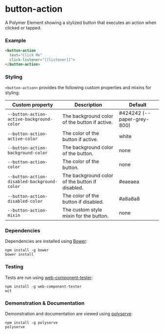 # button-action

A Polymer Element showing a stylized button that executes an action when clicked or tapped.

### Example
```html
<button-action
  text="Click Me"
  click-listener="[[listener]]">
</button-action>
```

### Styling

`<button-action>` provides the following custom properties and mixins for styling:

Custom property                             | Description                                     | Default
--------------------------------------------|-------------------------------------------------|--------
`--button-action-active-background-color`   | The background color of the button if active.   | #424242 (--paper-grey-800)
`--button-action-active-color`              | The color of the button if active.              | white
`--button-action-background-color`          | The background color of the button.             | none
`--button-action-color`                     | The color of the button.                        | none
`--button-action-disabled-background-color` | The background color of the button if disabled. | #eaeaea
`--button-action-disabled-color`            | The color of the button if disabled.            | #a8a8a8
`--button-action-mixin`                     | The custom style mixin for the button.          | none

### Dependencies

Dependencies are installed using [Bower](http://bower.io/):

    npm install -g bower
    bower install

### Testing

Tests are run using [web-component-tester](https://github.com/Polymer/web-component-tester):

    npm install -g web-component-tester
    wct

### Demonstration & Documentation

Demonstration and documentation are viewed using [polyserve](https://github.com/PolymerLabs/polyserve):

    npm install -g polyserve
    polyserve

